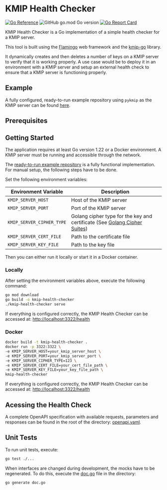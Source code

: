 # KMIP Health Checker 
[![Go Reference](https://pkg.go.dev/badge/github.com/friedrichrezner/kmip-health-checker.svg)](https://pkg.go.dev/github.com/friedrichrezner/kmip-health-checker)
![GitHub go.mod Go version](https://img.shields.io/github/go-mod/go-version/friedrichrezner/kmip-health-checker)
[![Go Report Card](https://goreportcard.com/badge/github.com/friedrichrezner/kmip-health-checker)](https://goreportcard.com/report/github.com/friedrichrezner/kmip-health-checker)

KMIP Health Checker is a Go implementation of a simple health checker for a KMIP server.

This tool is built using the [Flamingo](https://github.com/i-love-flamingo/flamingo) web framework and
the [kmip-go](https://github.com/ThalesGroup/kmip-go) library.

It dynamically creates and then deletes a number of keys on a KMIP server to verify that it is working properly. A use
case would be to deploy it in an environment with a KMIP server and setup an external health check to ensure that a
KMIP server is functioning properly.

## Example

A fully configured, ready-to-run example repository using `pykmip` as the KMIP server can be
found [here](https://github.com/FriedrichRezner/kmip-health-checker-example).

## Prerequisites

## Getting Started

The application requires at least Go version 1.22 or a Docker environment. A KMIP server must be running and
accessible through the network.

The [ready-to-run example repository](https://github.com/FriedrichRezner/kmip-health-checker-example) is a fully
functional implementation. For manual setup, the
following steps have to be done.

Set the following environment variables:

| Environment Variable      | Description                                                                                                                 |
|---------------------------|-----------------------------------------------------------------------------------------------------------------------------|
| `KMIP_SERVER_HOST`        | Host of the KMIP server                                                                                                     |
| `KMIP_SERVER_PORT`        | Port of the KMIP server                                                                                                     |
| `KMIP_SERVER_CIPHER_TYPE` | Golang cipher type for the key and certificate (See [Golang Cipher Suites](https://go.dev/src/crypto/tls/cipher_suites.go)) |
| `KMIP_SERVER_CERT_FILE`   | Path to the certificate file                                                                                                |
| `KMIP_SERVER_KEY_FILE`    | Path to the key file                                                                                                        |

Then you can either run it locally or start it in a Docker container.

### Locally

After setting the environment variables above, execute the following command:

```sh
go mod download
go build -o kmip-health-checker
./kmip-health-checker serve
```

If everything is configured correctly, the KMIP Health Checker can be accessed
at: [http://localhost:3322/health](http://localhost:3322/health)

### Docker

```sh
docker build -t kmip-health-checker .
docker run -p 3322:3322 \
-e KMIP_SERVER_HOST=your_kmip_server_host \
-e KMIP_SERVER_PORT=your_kmip_server_port \
-e KMIP_SERVER_CIPHER_TYPE=123 \
-e KMIP_SERVER_CERT_FILE=your_cert_file_path \
-e KMIP_SERVER_KEY_FILE=your_key_file_path \
kmip-health-checker
```

If everything is configured correctly, the KMIP Health Checker can be accessed
at: [http://localhost:3322/health](http://localhost:3322/health)

## Acessing the Health Check

A complete OpenAPI specification with available requests, parameters and responses can be found in the root of the
directory: [openapi.yaml](openapi.yaml).

## Unit Tests

To run unit tests, execute:

```sh
go test ./...
```

When interfaces are changed during development, the mocks have to be regenerated. To do this, execute
the [doc.go](doc.go) file in the directory:

```sh
go generate doc.go
```